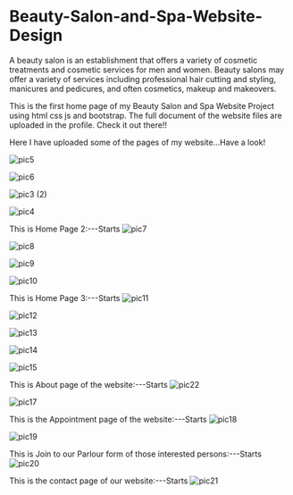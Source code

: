 # Beauty-Salon-and-Spa-Website-Design
A beauty salon is an establishment that offers a variety of cosmetic treatments and cosmetic services for men and women. Beauty salons may offer a variety of services including professional hair cutting and styling, manicures and pedicures, and often cosmetics, makeup and makeovers.

This is the first home page of my Beauty Salon and Spa Website Project using html css js and bootstrap.
The full document of the website files are uploaded in the profile. Check it out there!!

Here I have uploaded some of the pages of my website...Have a look!

![pic5](https://github.com/amritapal30/Beauty-Salon-and-Spa-Website-Design/assets/145271835/2495e566-896f-41ad-a65d-0c4840b2f250)

![pic6](https://github.com/amritapal30/Beauty-Salon-and-Spa-Website-Design/assets/145271835/06dae87b-8de9-4675-acca-b7c14778a701)

![pic3 (2)](https://github.com/amritapal30/Beauty-Salon-and-Spa-Website-Design/assets/145271835/33fe792f-089b-41ef-8a3b-4a8e7d531a60)


![pic4](https://github.com/amritapal30/Beauty-Salon-and-Spa-Website-Design/assets/145271835/8a24fd7d-3382-4ba5-b68a-2d1c05d6d4a2)


This is Home Page 2:---Starts
![pic7](https://github.com/amritapal30/Beauty-Salon-and-Spa-Website-Design/assets/145271835/666aee3b-9c41-413d-80e2-6f8331488d0d)

![pic8](https://github.com/amritapal30/Beauty-Salon-and-Spa-Website-Design/assets/145271835/9c20b0cc-be10-417a-bcb5-1f4d6bf91715)

![pic9](https://github.com/amritapal30/Beauty-Salon-and-Spa-Website-Design/assets/145271835/7be51bc3-5e97-4d31-ad35-01832a71abfb)

![pic10](https://github.com/amritapal30/Beauty-Salon-and-Spa-Website-Design/assets/145271835/360af77a-9200-43d0-8ab4-451bd0900907)

This is Home Page 3:---Starts
![pic11](https://github.com/amritapal30/Beauty-Salon-and-Spa-Website-Design/assets/145271835/eac6b6ce-cec4-448b-87fd-9ceb5d2e6398)

![pic12](https://github.com/amritapal30/Beauty-Salon-and-Spa-Website-Design/assets/145271835/c94a4c8e-dfc9-4703-8d7b-cde8bece28fe)

![pic13](https://github.com/amritapal30/Beauty-Salon-and-Spa-Website-Design/assets/145271835/6e455816-ae68-41fa-a74d-62640ac255d6)

![pic14](https://github.com/amritapal30/Beauty-Salon-and-Spa-Website-Design/assets/145271835/c5d89f5b-2de8-4eb9-a752-8f06455cf12f)

![pic15](https://github.com/amritapal30/Beauty-Salon-and-Spa-Website-Design/assets/145271835/55647cf6-524e-4efa-87c9-9dcc15e56fdc)


This is About page of the website:---Starts
![pic22](https://github.com/amritapal30/Beauty-Salon-and-Spa-Website-Design/assets/145271835/b536afc4-78c6-48c1-9843-64cd160b4f4b)

![pic17](https://github.com/amritapal30/Beauty-Salon-and-Spa-Website-Design/assets/145271835/11ff19d0-47e6-437f-8e03-0b69d6772d3b)

This is the Appointment page of the website:---Starts
![pic18](https://github.com/amritapal30/Beauty-Salon-and-Spa-Website-Design/assets/145271835/bf42ff8e-d666-42d7-85c0-4c43f7cbc940)

![pic19](https://github.com/amritapal30/Beauty-Salon-and-Spa-Website-Design/assets/145271835/85e2a77f-577a-4e0b-86ae-ef7a2274ed42)


This is Join to our Parlour form of those interested persons:---Starts
![pic20](https://github.com/amritapal30/Beauty-Salon-and-Spa-Website-Design/assets/145271835/3c54cfe0-5340-40b3-867a-4155a0bc0dd4)

This is the contact page of our website:---Starts
![pic21](https://github.com/amritapal30/Beauty-Salon-and-Spa-Website-Design/assets/145271835/055733e4-4e7e-493f-8e97-d5bf49dd85c4)
